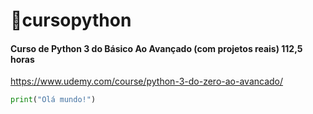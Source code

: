 # 📔cursopython 

#### Curso de Python 3 do Básico Ao Avançado (com projetos reais) 112,5 horas
https://www.udemy.com/course/python-3-do-zero-ao-avancado/

~~~python
print("Olá mundo!")
~~~
